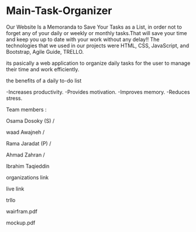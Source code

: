 # Main-Task-Organizer

Our Website Is a Memoranda to Save Your Tasks as a List, in order not to forget any of your daily or weekly or monthly tasks.That will save your time and keep you up to date with your work without any delay!! The technologies that we used in our projects were HTML, CSS, JavaScript, and Bootstrap, Agile Guide, TRELLO.

its pasically a web application to organize daily tasks for the user to manage their time and work efficiently.

the benefits of a daily to-do list

-Increases productivity. -Provides motivation. -Improves memory. -Reduces stress.

Team members :

Osama Dosoky (S) /

waad Awajneh /

Rama Jaradat (P) /

Ahmad Zahran /

Ibrahim Taqieddin

organizations link

live link

trllo

wairfram.pdf

mockup.pdf


